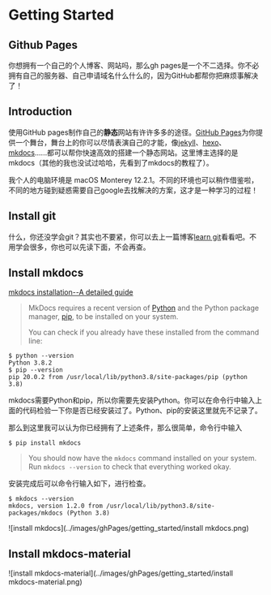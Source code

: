 # Getting Started



## Github Pages

你想拥有一个自己的个人博客、网站吗，那么gh pages是一个不二选择。你不必拥有自己的服务器、自己申请域名什么什么的，因为GitHub都帮你把麻烦事解决了！

## Introduction

使用GitHub pages制作自己的**静态**网站有许许多多的途径。[GitHub Pages](https://pages.github.com/)为你提供一个舞台，舞台上的你可以尽情表演自己的才能，像[jekyll](https://jekyllrb.com/)、[hexo](https://hexo.io/zh-cn/)、[mkdocs](https://www.mkdocs.org/)......都可以帮你快速高效的搭建一个静态网站。这里博主选择的是mkdocs（其他的我也没试过哈哈，先看到了mkdocs的教程了）。

我个人的电脑环境是 macOS Monterey 12.2.1。不同的环境也可以稍作借鉴啦，不同的地方碰到疑惑需要自己google去找解决的方案，这才是一种学习的过程！

## Install git

什么，你还没学会git？其实也不要紧，你可以去上一篇博客[learn git](https://viobert.github.io/self_impro/GIT/learnGit/git/)看看吧。不用学会很多，你也可以先读下面，不会再查。

## Install mkdocs

[mkdocs installation--A detailed guide ](https://www.mkdocs.org/user-guide/installation/)

> MkDocs requires a recent version of [Python](https://www.python.org/) and the Python package manager, [pip](https://pip.readthedocs.io/en/stable/installing/), to be installed on your system.
>
> You can check if you already have these installed from the command line:

```
$ python --version
Python 3.8.2
$ pip --version
pip 20.0.2 from /usr/local/lib/python3.8/site-packages/pip (python 3.8)
```

mkdocs需要Python和pip，所以你需要先安装Python。你可以在命令行中输入上面的代码检验一下你是否已经安装过了。Python、pip的安装这里就先不记录了。

那么到这里我可以认为你已经拥有了上述条件，那么很简单，命令行中输入

```
$ pip install mkdocs
```

> You should now have the `mkdocs` command installed on your system. Run `mkdocs --version` to check that everything worked okay.

安装完成后可以命令行输入如下，进行检查。

```
$ mkdocs --version
mkdocs, version 1.2.0 from /usr/local/lib/python3.8/site-packages/mkdocs (Python 3.8)
```

![install mkdocs](../images/ghPages/getting_started/install mkdocs.png)

## Install mkdocs-material

![install mkdocs-material](../images/ghPages/getting_started/install mkdocs-material.png)